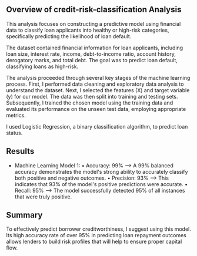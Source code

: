 ## Overview of credit-risk-classification Analysis
This analysis focuses on constructing a predictive model using financial data to classify loan applicants into healthy or high-risk categories, specifically predicting the likelihood of loan default. 

The dataset contained financial information for loan applicants, including loan size, interest rate, income, debt-to-income ratio, account history, derogatory marks, and total debt. The goal was to predict loan default, classifying loans as high-risk.

The analysis proceeded through several key stages of the machine learning process. First, I performed data cleaning and exploratory data analysis to understand the dataset. Next, I selected the features (X) and target variable (y) for our model. The data was then split into training and testing sets. Subsequently, I trained the chosen model using the training data and evaluated its performance on the unseen test data, employing appropriate metrics.

I used Logistic Regression, a binary classification algorithm, to predict loan status.


## Results
* Machine Learning Model 1:
    •	Accuracy: 99% --> A 99% balanced accuracy demonstrates the model's strong ability to accurately classify both positive and negative outcomes.
    •	Precision: 93% --> This indicates that 93% of the model's positive predictions were accurate.
    •	Recall: 95% --> The model successfully detected 95% of all instances that were truly positive.

## Summary
To effectively predict borrower creditworthiness, I suggest using this model. Its high accuracy rate of over 95% in predicting loan repayment outcomes allows lenders to build risk profiles that will help to ensure proper capital flow.


